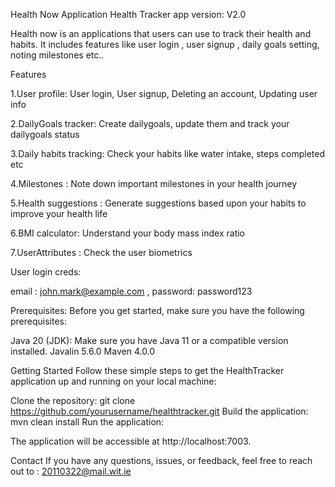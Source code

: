 Health Now Application
Health Tracker app version: V2.0

Health now is an applications that users can use to track their health  and habits. It includes features like user login , user signup , daily goals setting, noting milestones etc..

Features

1.User profile: User login, User signup, Deleting an account, Updating user info

2.DailyGoals tracker: Create dailygoals, update them and track your dailygoals status

3.Daily habits tracking: Check your habits like water intake, steps completed etc

4.Milestones : Note down important milestones in your health journey

5.Health suggestions : Generate suggestions based upon your habits to improve your health life

6.BMI calculator: Understand your body mass index ratio

7.UserAttributes : Check the user biometrics

User login creds:

email : john.mark@example.com  , 
password: password123


Prerequisites:
Before you get started, make sure you have the following prerequisites:

Java 20 (JDK): Make sure you have Java 11 or a compatible version installed.
Javalin 5.6.0
Maven 4.0.0

Getting Started
Follow these simple steps to get the HealthTracker application up and running on your local machine:

Clone the repository:
git clone https://github.com/yourusername/healthtracker.git
Build the application:
mvn clean install
Run the application:




The application will be accessible at http://localhost:7003. 

Contact If you have any questions, issues, or feedback, feel free to reach out to :
20110322@mail.wit.ie
